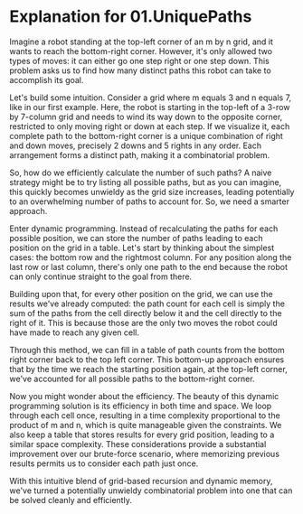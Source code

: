 # Explanation for 01.UniquePaths

Imagine a robot standing at the top-left corner of an m by n grid, and it wants to reach the bottom-right corner. However, it's only allowed two types of moves: it can either go one step right or one step down. This problem asks us to find how many distinct paths this robot can take to accomplish its goal.

Let's build some intuition. Consider a grid where m equals 3 and n equals 7, like in our first example. Here, the robot is starting in the top-left of a 3-row by 7-column grid and needs to wind its way down to the opposite corner, restricted to only moving right or down at each step. If we visualize it, each complete path to the bottom-right corner is a unique combination of right and down moves, precisely 2 downs and 5 rights in any order. Each arrangement forms a distinct path, making it a combinatorial problem.

So, how do we efficiently calculate the number of such paths? A naive strategy might be to try listing all possible paths, but as you can imagine, this quickly becomes unwieldy as the grid size increases, leading potentially to an overwhelming number of paths to account for. So, we need a smarter approach.

Enter dynamic programming. Instead of recalculating the paths for each possible position, we can store the number of paths leading to each position on the grid in a table. Let's start by thinking about the simplest cases: the bottom row and the rightmost column. For any position along the last row or last column, there's only one path to the end because the robot can only continue straight to the goal from there.

Building upon that, for every other position on the grid, we can use the results we've already computed: the path count for each cell is simply the sum of the paths from the cell directly below it and the cell directly to the right of it. This is because those are the only two moves the robot could have made to reach any given cell.

Through this method, we can fill in a table of path counts from the bottom right corner back to the top left corner. This bottom-up approach ensures that by the time we reach the starting position again, at the top-left corner, we've accounted for all possible paths to the bottom-right corner.

Now you might wonder about the efficiency. The beauty of this dynamic programming solution is its efficiency in both time and space. We loop through each cell once, resulting in a time complexity proportional to the product of m and n, which is quite manageable given the constraints. We also keep a table that stores results for every grid position, leading to a similar space complexity. These considerations provide a substantial improvement over our brute-force scenario, where memorizing previous results permits us to consider each path just once.

With this intuitive blend of grid-based recursion and dynamic memory, we've turned a potentially unwieldy combinatorial problem into one that can be solved cleanly and efficiently.